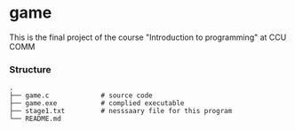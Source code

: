 # game
This is the final project of the course "Introduction to programming" at CCU COMM
### Structure
    .
    ├── game.c             # source code
    ├── game.exe           # complied executable
    ├── stage1.txt         # nesssaary file for this program
    └── README.md
